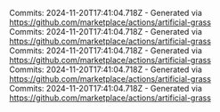 Commits: 2024-11-20T17:41:04.718Z - Generated via https://github.com/marketplace/actions/artificial-grass
<br>
Commits: 2024-11-20T17:41:04.718Z - Generated via https://github.com/marketplace/actions/artificial-grass
<br>
Commits: 2024-11-20T17:41:04.718Z - Generated via https://github.com/marketplace/actions/artificial-grass
<br>
Commits: 2024-11-20T17:41:04.718Z - Generated via https://github.com/marketplace/actions/artificial-grass
<br>
Commits: 2024-11-20T17:41:04.718Z - Generated via https://github.com/marketplace/actions/artificial-grass
<br>
